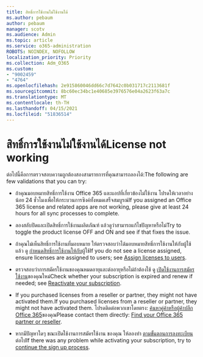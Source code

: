```yaml
---
title: สิทธิ์การใช้งานไม่ใช้งานได้
ms.author: pebaum
author: pebaum
manager: scotv
ms.audience: Admin
ms.topic: article
ms.service: o365-administration
ROBOTS: NOINDEX, NOFOLLOW
localization_priority: Priority
ms.collection: Adm_O365
ms.custom:
- "9002459"
- "4764"
ms.openlocfilehash: 2e915860046dd66c7d7642c0b031717c2113681f
ms.sourcegitcommit: 8bc60ec34bc1e40685e3976576e04a2623f63a7c
ms.translationtype: MT
ms.contentlocale: th-TH
ms.lasthandoff: 04/15/2021
ms.locfileid: "51836514"
---
```

# <a name="license-not-working"></a><span data-ttu-id="13127-102">สิทธิ์การใช้งานไม่ใช้งานได้</span><span class="sxs-lookup"><span data-stu-id="13127-102">License not working</span></span>

<span data-ttu-id="13127-103">ต่อไปนี้คือการตรวจสอบความถูกต้องสองสามรายการที่คุณสามารถลองได้:</span><span class="sxs-lookup"><span data-stu-id="13127-103">The following are few validations that you can try:</span></span>

- <span data-ttu-id="13127-104">ถ้าคุณมอบหมายสิทธิ์การใช้งาน Office 365 และแอปที่เกี่ยวข้องไม่ใช้งาน โปรดให้เวลาอย่างน้อย 24 ชั่วโมงเพื่อให้กระบวนการซิงค์ทั้งหมดเสร็จสมบูรณ์</span><span class="sxs-lookup"><span data-stu-id="13127-104">If you assigned an Office 365 license and related apps are not working, please give at least 24 hours for all sync processes to complete.</span></span> 

- <span data-ttu-id="13127-105">ลองสลับปิดและเปิดสิทธิ์การใช้งานผลิตภัณฑ์ แล้วดูว่าสามารถแก้ไขปัญหาหรือไม่</span><span class="sxs-lookup"><span data-stu-id="13127-105">Try to toggle the product license OFF and ON and see if that fixes the issue.</span></span> 

- <span data-ttu-id="13127-106">ถ้าคุณไม่เห็นสิทธิ์การใช้งานที่มอบหมาย ให้ตรวจสอบว่าได้มอบหมายสิทธิ์การใช้งานให้กับผู้ใช้แล้ว ดู [กําหนดสิทธิ์การใช้งานให้กับ](https://docs.microsoft.com/microsoft-365/admin/manage/assign-licenses-to-users?view=o365-worldwide)ผู้ใช้</span><span class="sxs-lookup"><span data-stu-id="13127-106">If you do not see a license assigned, ensure licenses are assigned to users; see [Assign licenses to users](https://docs.microsoft.com/microsoft-365/admin/manage/assign-licenses-to-users?view=o365-worldwide).</span></span>

- <span data-ttu-id="13127-107">ตรวจสอบว่าการสมัครใช้งานของคุณหมดอายุและต่ออายุหรือไม่ถ้าต้องใช้ ดู [เปิดใช้งานการสมัครใช้งาน](https://docs.microsoft.com/alchemyinsights/reactivate-your-subscription)ของคุณใหม่</span><span class="sxs-lookup"><span data-stu-id="13127-107">Check whether your subscription is expired and renew if needed; see [Reactivate your subscription](https://docs.microsoft.com/alchemyinsights/reactivate-your-subscription).</span></span> 

- <span data-ttu-id="13127-108">If you purchased licenses from a reseller or partner, they might not have activated them.</span><span class="sxs-lookup"><span data-stu-id="13127-108">If you purchased licenses from a reseller or partner, they might not have activated them.</span></span> <span data-ttu-id="13127-109">โปรดติดต่อพวกเขาโดยตรง: [ค้นหาคู่ค้าหรือผู้ค้าปลีก Office 365](https://docs.microsoft.com//microsoft-365/admin/manage/find-your-partner-or-reseller)ของคุณ</span><span class="sxs-lookup"><span data-stu-id="13127-109">Please contact them directly: [Find your Office 365 partner or reseller](https://docs.microsoft.com//microsoft-365/admin/manage/find-your-partner-or-reseller).</span></span>

- <span data-ttu-id="13127-110">หากมีปัญหาใดๆ ขณะเปิดใช้งานการสมัครใช้งาน ของคุณ ให้ลองทํา [ตามขั้นตอนการลงทะเบียน](https://go.microsoft.com/fwlink/?linkid=2126800)ต่อไป</span><span class="sxs-lookup"><span data-stu-id="13127-110">If there was any problem while activating your subscription, try to [continue the sign up process](https://go.microsoft.com/fwlink/?linkid=2126800).</span></span>

